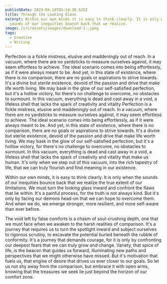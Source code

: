 ```yaml
---
publishDate: 2023-04-10T03:14:26.525Z
title: Through the Looking Glass
excerpt: Within our own minds it is easy to think clearly. It is only when the
  sounds of our inequities bounch back that we realize.
image: /src/assets/images/download-1-.jpeg
tags:
  - Creative
  - Writing
---
```

Perfection is a fickle mistress, elusive and maddeningly out of reach. In a vacuum, where there are no yardsticks to measure ourselves against, it may seem effortless to achieve. The ideal scenario comes into being effortlessly, as if it were always meant to be. And yet, in this state of existence, where there is no comparison, there are no goals or aspirations to strive towards. It's a divine but sterile existence, devoid of the passion and drive that make life worth living. We may bask in the glow of our self-satisfied perfection, but it's a hollow victory, for there's no challenge to overcome, no obstacles to surmount. In this vacuum, everything is dead and cast away in a void, a lifeless shell that lacks the spark of creativity and vitality Perfection is a fickle mistress, elusive and maddeningly out of reach. In a vacuum, where there are no yardsticks to measure ourselves against, it may seem effortless to achieve. The ideal scenario comes into being effortlessly, as if it were always meant to be. And yet, in this state of existence, where there is no comparison, there are no goals or aspirations to strive towards. It's a divine but sterile existence, devoid of the passion and drive that make life worth living. We may bask in the glow of our self-satisfied perfection, but it's a hollow victory, for there's no challenge to overcome, no obstacles to surmount. In this vacuum, everything is dead and cast away in a void, a lifeless shell that lacks the spark of creativity and vitality that make us human. It's only when we step out of this vacuum, into the rich tapestry of life, that we can truly flourish and find meaning in our existence.

Within our own minds, it is easy to think clearly. It is only when the sounds of our inequities bounce back that we realize the true extent of our limitations. We must turn the looking glass inward and confront the flaws that lie within. It's a painful process, for the truth is not always kind. But it's only by facing our demons head-on that we can hope to overcome them. And when we do, we emerge stronger, more resilient, and more self-aware than ever before.

The void left by false comforts is a chasm of soul-crushing depth, one that we must face when we awaken to the harsh realities of comparison. It's a journey that requires us to turn the spotlight inward and subject ourselves to rigorous scrutiny, to excavate the potential buried beneath the rubble of conformity. It's a journey that demands courage, for it is only by confronting our deepest fears that we can truly grow and change. Variety, that spice of life, is the beacon that guides us forward, illuminating new paths and perspectives that we might otherwise have missed. But it's motivation that fuels us, that engine of desire that drives us ever closer to our goals. So let us not shy away from the comparison, but embrace it with open arms, knowing that the treasures we seek lie just beyond the horizon of our comfort zone.